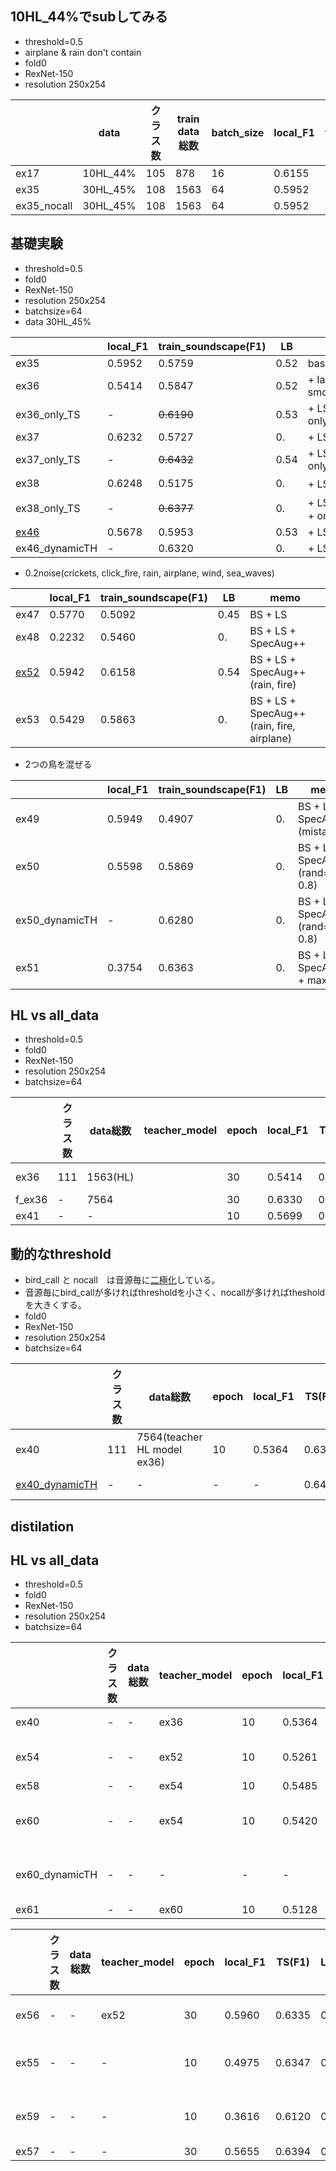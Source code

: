 ## 10HL_44%でsubしてみる
+ threshold=0.5
+ airplane & rain don't contain
+ fold0
+ RexNet-150
+ resolution 250x254

||data|クラス数|train data総数|batch_size|local_F1|train_soundscape(F1)|LB|memo|
|---|---|---|---|---|---|---|---|---|
|ex17|10HL_44%|105|878|16|0.6155|0.5759|0.47
|ex35|30HL_45%|108|1563|64|0.5952|0.5339|0.52
|ex35_nocall|30HL_45%|108|1563|64|0.5952|0.6091|0.55

## 基礎実験
+ threshold=0.5
+ fold0
+ RexNet-150
+ resolution 250x254
+ batchsize=64
+ data 30HL_45%

||local_F1|train_soundscape(F1)|LB|memo|
|---|---|---|---|---|
|ex35|0.5952|0.5759|0.52|baseline
|ex36|0.5414|0.5847|0.52|+ label smoothing(alpha=0.1)=LS
|ex36_only_TS|-|~~0.6190~~|0.53|+ LS + only_train_soundscape_species
|ex37|0.6232|0.5727|0.|+ LS + mixup(alpha=0.1)
|ex37_only_TS|-|~~0.6432~~|0.54|+ LS + mixup(alpha=0.1) + only_TS
|ex38|0.6248|0.5175|0.|+ LS + 確率的mixup(alpha=0.1)
|ex38_only_TS|-|~~0.6377~~|0.|+ LS + 確率的mixup(alpha=0.1) + only_TS
|[ex46](https://www.kaggle.com/shinmurashinmura/bird2-ex46-train-rex150)|0.5678|0.5953|0.53|+ LS + SpecAug++
|ex46_dynamicTH|-|0.6320|0.|+ LS + SpecAug++

+ 0.2noise(crickets, click_fire, rain, airplane, wind, sea_waves)

||local_F1|train_soundscape(F1)|LB|memo|
|---|---|---|---|---|
|ex47|0.5770|0.5092|0.45|BS + LS
|ex48|0.2232|0.5460|0.|BS + LS + SpecAug++
|[ex52](https://www.kaggle.com/shinmurashinmura/bird2-ex52-train-rex150)|0.5942|0.6158|0.54|BS + LS + SpecAug++(rain, fire)
|ex53|0.5429|0.5863|0.|BS + LS + SpecAug++(rain, fire, airplane)

+ 2つの鳥を混ぜる

||local_F1|train_soundscape(F1)|LB|memo|
|---|---|---|---|---|
|ex49|0.5949|0.4907|0.|BS + LS + SpecAug++(mistake)
|ex50|0.5598|0.5869|0.|BS + LS + SpecAug++(rand=0.6-0.8)
|ex50_dynamicTH|-|0.6280|0.|BS + LS + SpecAug++(rand=0.6-0.8)
|ex51|0.3754|0.6363|0.|BS + LS + SpecAug++ + max_loss

## HL vs all_data
+ threshold=0.5
+ fold0
+ RexNet-150
+ resolution 250x254
+ batchsize=64

||クラス数|data総数|teacher_model|epoch|local_F1|TS(F1)|LB|memo|
|---|---|---|---|---|---|---|---|---|
|ex36|111|1563(HL)||30|0.5414|0.5847|0.52|baseline + LS
|f_ex36|-|7564||30|0.6330|0.5192|0.45|-
|ex41|-|-||10|0.5699|0.5778|0.53|-

## 動的なthreshold
+ bird_call と nocall　は音源毎に[二極化](https://www.kaggle.com/shinmurashinmura/train-soundscape-nocall-rate)している。
+ 音源毎にbird_callが多ければthresholdを小さく、nocallが多ければthesholdを大きくする。
+ fold0
+ RexNet-150
+ resolution 250x254
+ batchsize=64

||クラス数|data総数|epoch|local_F1|TS(F1)|LB|memo|
|---|---|---|---|---|---|---|---|
|ex40|111|7564(teacher HL model ex36)|10|0.5364|0.6306|0.54|baseline + LS
|[ex40_dynamicTH](https://www.kaggle.com/shinmurashinmura/bird2-ex40-adaptiveth-infer-rex150#prediction)|-|-|-|-|0.6428|0.56|baseline + LS

## distilation
## HL vs all_data
+ threshold=0.5
+ fold0
+ RexNet-150
+ resolution 250x254
+ batchsize=64

||クラス数|data総数|teacher_model|epoch|local_F1|TS(F1)|LB|memo|
|---|---|---|---|---|---|---|---|---|
|ex40|-|-|ex36|10|0.5364|0.6306|0.54|baseline + LS
|ex54|-|-|ex52|10|0.5261|0.6374|0.56|BS + LS + SpecAug++(rain, fire)
|ex58|-|-|ex54|10|0.5485|0.6286|0.|-
|ex60|-|-|ex54|10|0.5420|0.6378|0.57|BS + LS + SpecAug++(rain, fire, dog)
|ex60_dynamicTH|-|-|-|-|-|0.6502|0.57|BS + LS + SpecAug++(rain, fire, dog)
|ex61|-|-|ex60|10|0.5128|0.6106|0.|0.8alpha

||クラス数|data総数|teacher_model|epoch|local_F1|TS(F1)|LB|memo|
|---|---|---|---|---|---|---|---|---|
|ex56|-|-|ex52|30|0.5960|0.6335|0.|BS + LS + SpecAug++(rain, fire)
|ex55|-|-|-|10|0.4975|0.6347|0.|BS + LS + SpecAug++(rain, fire), framewise(beta0.1)
|ex59|-|-|-|10|0.3616|0.6120|0.|BS + LS + SpecAug++(rain, fire), framewise(beta1)
|ex57|-|-|-|30|0.5655|0.6394|0.|-

